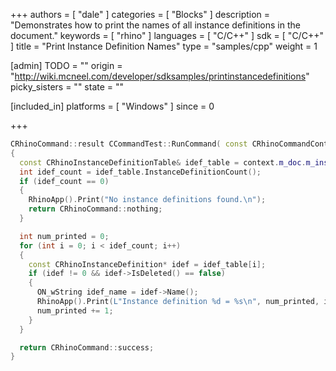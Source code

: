 +++
authors = [ "dale" ]
categories = [ "Blocks" ]
description = "Demonstrates how to print the names of all instance definitions in the document."
keywords = [ "rhino" ]
languages = [ "C/C++" ]
sdk = [ "C/C++" ]
title = "Print Instance Definition Names"
type = "samples/cpp"
weight = 1

[admin]
TODO = ""
origin = "http://wiki.mcneel.com/developer/sdksamples/printinstancedefinitions"
picky_sisters = ""
state = ""

[included_in]
platforms = [ "Windows" ]
since = 0

+++

```cpp
CRhinoCommand::result CCommandTest::RunCommand( const CRhinoCommandContext& context )
{
  const CRhinoInstanceDefinitionTable& idef_table = context.m_doc.m_instance_definition_table;
  int idef_count = idef_table.InstanceDefinitionCount();
  if (idef_count == 0)
  {
    RhinoApp().Print("No instance definitions found.\n");
    return CRhinoCommand::nothing;
  }

  int num_printed = 0;
  for (int i = 0; i < idef_count; i++)
  {
    const CRhinoInstanceDefinition* idef = idef_table[i];
    if (idef != 0 && idef->IsDeleted() == false)
    {
      ON_wString idef_name = idef->Name();
      RhinoApp().Print(L"Instance definition %d = %s\n", num_printed, idef_name);
      num_printed += 1;
    }
  }

  return CRhinoCommand::success;
}
```
